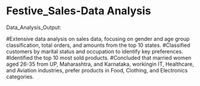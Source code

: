 # Festive_Sales-Data Analysis

Data_Analysis_Output:
    
#Extensive data analysis on sales data, focusing on gender and age group classification, total orders, and amounts from the top 10 states.
#Classified customers by marital status and occupation to identify key preferences.
#Identified the top 10 most sold products.
#Concluded that married women aged 26-35 from UP, Maharashtra, and Karnataka, workingin IT, Healthcare, and Aviation industries, prefer products in Food, Clothing, and Electronics categories.

